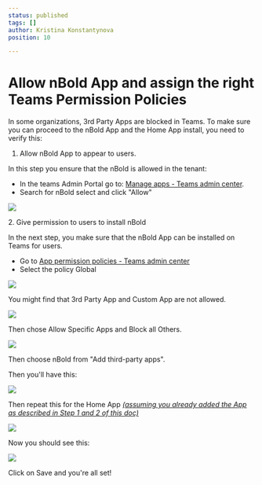```yaml
---
status: published
tags: []
author: Kristina Konstantynova
position: 10

---
```

# Allow nBold App and assign the right Teams Permission Policies

In some organizations, 3rd Party Apps are blocked in Teams. To make sure you can proceed to the nBold App and the Home App install, you need to verify this:

1. Allow nBold App to appear to users.

In this step you ensure that the nBold is allowed in the tenant:

* In the teams Admin Portal go to: [Manage apps - Teams admin center](https://admin.teams.microsoft.com/policies/manage-apps).
* Search for nBold select and click "Allow"

![](/uploads/allow-2.png)

2\. Give permission to users to install nBold

In the next step, you make sure that the nBold App can be installed on Teams for users.

* Go to [App permission policies - Teams admin center](https://admin.teams.microsoft.com/policies/app-permission)
* Select the policy Global

![](https://downloads.intercomcdn.com/i/o/296058917/e23dcf442aed7e20cf6693de/image.png)

You might find that 3rd Party App and Custom App are not allowed.

![](https://downloads.intercomcdn.com/i/o/296060994/80c04b3a5e5afcc1161d28c0/image.png)

Then chose Allow Specific Apps and Block all Others.

![](https://downloads.intercomcdn.com/i/o/296061679/53bb25cdb7b09ee625ac6855/image.png)

Then choose nBold from "Add third-party apps".

Then you'll have this:

![](/uploads/allow-1-1.png)

Then repeat this for the Home App [_(assuming you already added the App as described in Step 1 and 2 of this doc)_](https://docs.nbold.co/quickstart/set-up-the-home-page.html)

![](/uploads/allow2-2.png)

Now you should see this:

![](/uploads/allow3-1.png)

Click on Save and you're all set!
